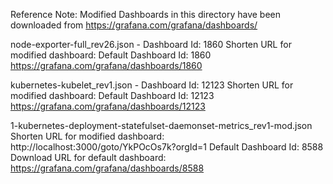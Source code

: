 Reference Note:
    Modified Dashboards in this directory have been downloaded from https://grafana.com/grafana/dashboards/ 

node-exporter-full_rev26.json - Dashboard Id: 1860
    Shorten URL for modified dashboard: 
    Default Dashboard Id: 1860
    https://grafana.com/grafana/dashboards/1860

kubernetes-kubelet_rev1.json - Dashboard Id: 12123
    Shorten URL for modified dashboard: 
    Default Dashboard Id: 12123
    https://grafana.com/grafana/dashboards/12123


1-kubernetes-deployment-statefulset-daemonset-metrics_rev1-mod.json
    Shorten URL for modified dashboard: http://localhost:3000/goto/YkPOcOs7k?orgId=1
    Default Dashboard Id: 8588
    Download URL for default dashboard: https://grafana.com/grafana/dashboards/8588